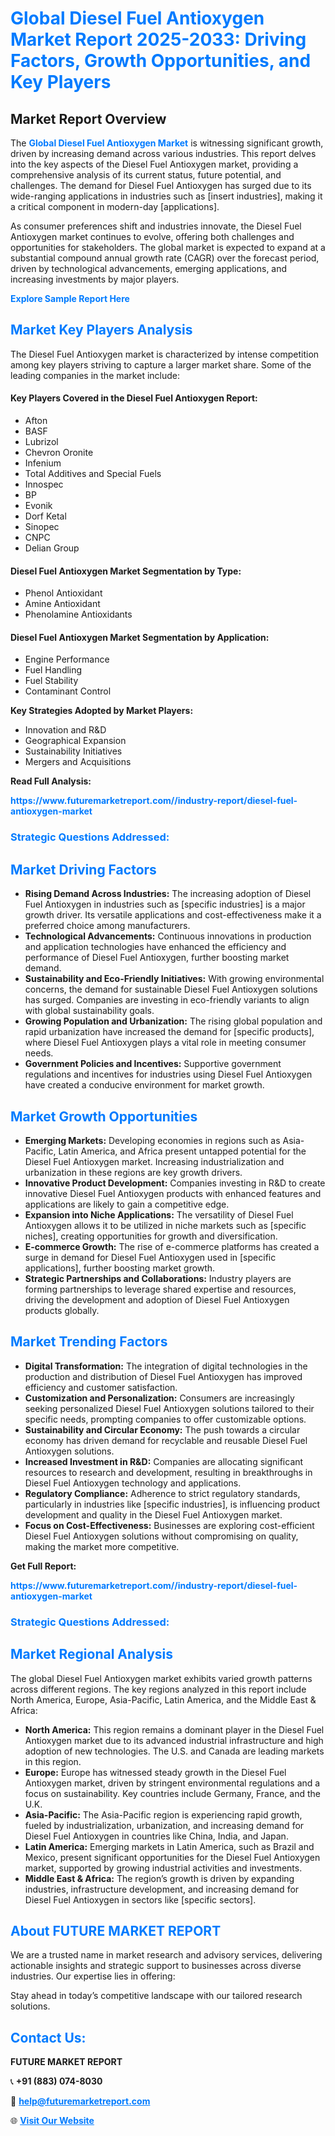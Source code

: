 <h1 style="color: #007BFF;">Global Diesel Fuel Antioxygen Market Report 2025-2033: Driving Factors, Growth Opportunities, and Key Players</h1>

<section id="overview">
<h2>Market Report Overview</h2>
<p>The <a href="https://www.futuremarketreport.com//industry-report/diesel-fuel-antioxygen-market" style="color: #007BFF; text-decoration: none;"><strong>Global Diesel Fuel Antioxygen Market</strong></a> is witnessing significant growth, driven by increasing demand across various industries. This report delves into the key aspects of the Diesel Fuel Antioxygen market, providing a comprehensive analysis of its current status, future potential, and challenges. The demand for Diesel Fuel Antioxygen has surged due to its wide-ranging applications in industries such as [insert industries], making it a critical component in modern-day [applications].</p>
<p>As consumer preferences shift and industries innovate, the Diesel Fuel Antioxygen market continues to evolve, offering both challenges and opportunities for stakeholders. The global market is expected to expand at a substantial compound annual growth rate (CAGR) over the forecast period, driven by technological advancements, emerging applications, and increasing investments by major players.</p>
</section>

<section id="overview">
<p><a href="https://www.futuremarketreport.com//request-sample/reportId=50586" style="color: #007BFF; text-decoration: none;"><strong>Explore Sample Report Here</strong></a></p>
</section>

<section id="key-players">
<h2 style="color: #007BFF;">Market Key Players Analysis</h2>
<p>The Diesel Fuel Antioxygen market is characterized by intense competition among key players striving to capture a larger market share. Some of the leading companies in the market include:</p>
<h4>Key Players Covered in the Diesel Fuel Antioxygen Report:</h4>
<ul><li>Afton</li><li>BASF</li><li>Lubrizol</li><li>Chevron Oronite</li><li>Infenium</li><li>Total Additives and Special Fuels</li><li>Innospec</li><li>BP</li><li>Evonik</li><li>Dorf Ketal</li><li>Sinopec</li><li>CNPC</li><li>Delian Group</li></ul>
<h4>Diesel Fuel Antioxygen Market Segmentation by Type:</h4>
<ul><li>Phenol Antioxidant</li><li>Amine Antioxidant</li><li>Phenolamine Antioxidants</li></ul>

<h4>Diesel Fuel Antioxygen Market Segmentation by Application:</h4>
<ul><li>Engine Performance</li><li>Fuel Handling</li><li>Fuel Stability</li><li>Contaminant Control</li></ul>
<p><strong>Key Strategies Adopted by Market Players:</strong></p>
<ul>
<li>Innovation and R&D</li>
<li>Geographical Expansion</li>
<li>Sustainability Initiatives</li>
<li>Mergers and Acquisitions</li>
</ul>
</section>

<section>
<p><strong>Read Full Analysis: </strong></p><a href="https://www.futuremarketreport.com//industry-report/diesel-fuel-antioxygen-market" style="color: #007BFF; text-decoration: none;"><strong>https://www.futuremarketreport.com//industry-report/diesel-fuel-antioxygen-market</strong></a>
<h3 style="color: #007BFF;">Strategic Questions Addressed:</h3>
</section>

<section id="driving-factors">
<h2 style="color: #007BFF;">Market Driving Factors</h2>
<ul>
<li><strong>Rising Demand Across Industries:</strong> The increasing adoption of Diesel Fuel Antioxygen in industries such as [specific industries] is a major growth driver. Its versatile applications and cost-effectiveness make it a preferred choice among manufacturers.</li>
<li><strong>Technological Advancements:</strong> Continuous innovations in production and application technologies have enhanced the efficiency and performance of Diesel Fuel Antioxygen, further boosting market demand.</li>
<li><strong>Sustainability and Eco-Friendly Initiatives:</strong> With growing environmental concerns, the demand for sustainable Diesel Fuel Antioxygen solutions has surged. Companies are investing in eco-friendly variants to align with global sustainability goals.</li>
<li><strong>Growing Population and Urbanization:</strong> The rising global population and rapid urbanization have increased the demand for [specific products], where Diesel Fuel Antioxygen plays a vital role in meeting consumer needs.</li>
<li><strong>Government Policies and Incentives:</strong> Supportive government regulations and incentives for industries using Diesel Fuel Antioxygen have created a conducive environment for market growth.</li>
</ul>
</section>

<section id="growth-opportunities">
<h2 style="color: #007BFF;">Market Growth Opportunities</h2>
<ul>
<li><strong>Emerging Markets:</strong> Developing economies in regions such as Asia-Pacific, Latin America, and Africa present untapped potential for the Diesel Fuel Antioxygen market. Increasing industrialization and urbanization in these regions are key growth drivers.</li>
<li><strong>Innovative Product Development:</strong> Companies investing in R&D to create innovative Diesel Fuel Antioxygen products with enhanced features and applications are likely to gain a competitive edge.</li>
<li><strong>Expansion into Niche Applications:</strong> The versatility of Diesel Fuel Antioxygen allows it to be utilized in niche markets such as [specific niches], creating opportunities for growth and diversification.</li>
<li><strong>E-commerce Growth:</strong> The rise of e-commerce platforms has created a surge in demand for Diesel Fuel Antioxygen used in [specific applications], further boosting market growth.</li>
<li><strong>Strategic Partnerships and Collaborations:</strong> Industry players are forming partnerships to leverage shared expertise and resources, driving the development and adoption of Diesel Fuel Antioxygen products globally.</li>
</ul>
</section>

<section id="trending-factors">
<h2 style="color: #007BFF;">Market Trending Factors</h2>
<ul>
<li><strong>Digital Transformation:</strong> The integration of digital technologies in the production and distribution of Diesel Fuel Antioxygen has improved efficiency and customer satisfaction.</li>
<li><strong>Customization and Personalization:</strong> Consumers are increasingly seeking personalized Diesel Fuel Antioxygen solutions tailored to their specific needs, prompting companies to offer customizable options.</li>
<li><strong>Sustainability and Circular Economy:</strong> The push towards a circular economy has driven demand for recyclable and reusable Diesel Fuel Antioxygen solutions.</li>
<li><strong>Increased Investment in R&D:</strong> Companies are allocating significant resources to research and development, resulting in breakthroughs in Diesel Fuel Antioxygen technology and applications.</li>
<li><strong>Regulatory Compliance:</strong> Adherence to strict regulatory standards, particularly in industries like [specific industries], is influencing product development and quality in the Diesel Fuel Antioxygen market.</li>
<li><strong>Focus on Cost-Effectiveness:</strong> Businesses are exploring cost-efficient Diesel Fuel Antioxygen solutions without compromising on quality, making the market more competitive.</li>
</ul>
</section>

<section>
<p><strong>Get Full Report: </strong></p><a href="https://www.futuremarketreport.com//industry-report/diesel-fuel-antioxygen-market" style="color: #007BFF; text-decoration: none;"><strong>https://www.futuremarketreport.com//industry-report/diesel-fuel-antioxygen-market</strong></a>
<h3 style="color: #007BFF;">Strategic Questions Addressed:</h3>
</section>


<section id="regional-analysis">
<h2 style="color: #007BFF;">Market Regional Analysis</h2>
<p>The global Diesel Fuel Antioxygen market exhibits varied growth patterns across different regions. The key regions analyzed in this report include North America, Europe, Asia-Pacific, Latin America, and the Middle East & Africa:</p>
<ul>
<li><strong>North America:</strong> This region remains a dominant player in the Diesel Fuel Antioxygen market due to its advanced industrial infrastructure and high adoption of new technologies. The U.S. and Canada are leading markets in this region.</li>
<li><strong>Europe:</strong> Europe has witnessed steady growth in the Diesel Fuel Antioxygen market, driven by stringent environmental regulations and a focus on sustainability. Key countries include Germany, France, and the U.K.</li>
<li><strong>Asia-Pacific:</strong> The Asia-Pacific region is experiencing rapid growth, fueled by industrialization, urbanization, and increasing demand for Diesel Fuel Antioxygen in countries like China, India, and Japan.</li>
<li><strong>Latin America:</strong> Emerging markets in Latin America, such as Brazil and Mexico, present significant opportunities for the Diesel Fuel Antioxygen market, supported by growing industrial activities and investments.</li>
<li><strong>Middle East & Africa:</strong> The region’s growth is driven by expanding industries, infrastructure development, and increasing demand for Diesel Fuel Antioxygen in sectors like [specific sectors].</li>
</ul>
</section>

<footer>
<h2 style="color: #007BFF;">About FUTURE MARKET REPORT</h2>
<p>We are a trusted name in market research and advisory services, delivering actionable insights and strategic support to businesses across diverse industries. Our expertise lies in offering:</p>

<p>Stay ahead in today’s competitive landscape with our tailored research solutions.</p>

<h2 style="color: #007BFF;">Contact Us:</h2>
<p><strong>FUTURE MARKET REPORT</strong></p>
<p>📞 <strong>+91 (883) 074-8030</strong></p>
<p>📧 <strong><a href="mailto:help@futuremarketreport.com" style="color: #007BFF;">help@futuremarketreport.com</a></strong></p>
<p>🌐 <strong><a href="https://www.futuremarketreport.com/" style="color: #007BFF;">Visit Our Website</a></strong></p>
</footer>